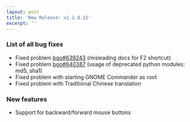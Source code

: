 ```yaml
---
layout: post
title: 'New Release: v1.2.8.11'
excerpt: ''
---
```


### List of all bug fixes

* Fixed problem [bgo#639243](https://bugzilla.gnome.org/show_bug.cgi?id=639243) (misleading docs for F2 shortcut)
* Fixed problem [bgo#640387](https://bugzilla.gnome.org/show_bug.cgi?id=640387) (usage of deprecated python modules: md5, sha1)
* Fixed problem with starting GNOME Commander as root
* Fixed problem with Traditional Chinese translation

### New features

* Support for backward/forward mouse buttons
